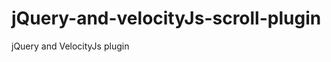 jQuery-and-velocityJs-scroll-plugin
===================================

jQuery and VelocityJs plugin
